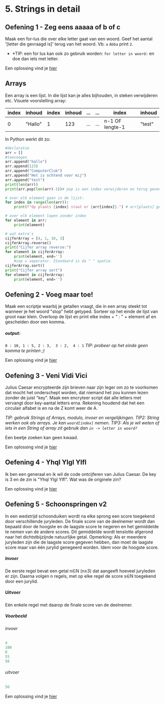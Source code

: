 # 5. Strings in detail
## Oefening 1 - Zeg eens aaaaa of b of c
Maak een for-lus die over elke letter gaat van een woord. Geef het aantal '[letter die gevraagd is]' terug van het woord. Vb: `a` `Abba` print `2`.
- *TIP: een for lus kan ook zo gebruik worden: `for letter in woord:` en doe dan iets met letter.

Een oplossing vind je [hier](./Oplossingen/ZegEensAaaaaOfBOfC.py)

## Arrays
Een array is een lijst. In die lijst kan je alles bijhouden, in steken verwijderen etc. Visuele voorstelling array:

| index | inhoud | index | inhoud | ... | ... | index | inhoud |
| ----- | ----- | ----- | ----- | ----- | ----- | ----- | ----- |
| 0 | "Hallo" | 1 | 123 | ... | ... | n-1 OF lengte-1 | "test" |

In Python werkt dit zo:
```python
#declaratie
arr = []
#toevoegen
arr.append("hallo")
arr.append(123)
arr.append("ComputerClub")
arr.append("Het is ochtend voor mij")
arr.append("test")
print(len(arr))
print(arr.pop(len(arr)-1))# pop is een index verwijderen en terug geven, en dus hier printen.

# over elk element gaan in de lijst:
for index in range(len(arr)):
    print(f"Op plaats {index} staat er {arr[index]}.") # arr[plaats] geeft de inhoud op die index in de lijst.

# over elk element lopen zonder index
for element in arr:
    print(element)

# wat extra's
cijferArray = [4, 1, 10, 3]
cijferArray.reverse()
print("Cijfer array reverse:")
for element in cijferArray:
    print(element, end='')
    #sep = seperator. Standaard is da " " spatie.
cijferArray.sort()
print("Cijfer array sort")
for element in cijferArray:
    print(element, end='')
```
## Oefening 2 - Voeg maar toe!
Maak een scriptje waarbij je getallen vraagt, die in een array steekt tot wanneer je het woord "stop" hebt getyped. Sorteer op het einde de lijst van groot naar klein. Overloop de lijst en print elke index + " : " + element af en gescheiden door een komma.
##### output:
`0 : 10, 1 : 5, 2 : 3,  3 : 2,  4 : 1`
*TIP: probeer op het einde geen komma te printen ;)*

Een oplossing vind je [hier](./Oplossingen/VoegMaarToe.py)

## Oefening 3 - Veni Vidi Vici
Julius Caesar encrypteerde zijn brieven naar zijn leger om zo te voorkomen dat mocht het onderschept worden, dat niemand het zou kunnen lezen zonder de juist "key".
Maak een encryteer script dat alle letters met vervangt door key-aantal letters erna. Rekening houdend dat het een circulair alfabet is en na de Z komt weer de A.

*TIP: gebruik Strings of Arrays, modulo, invoer en vergelijkingen.*
*TIP2: String werken ook als arrays. Je kan `woord[index]` nemen.*
*TIP3: Als je wil weten of iets in een String of array zit gebruik dan `in -> letter in woord?`*

Een beetje zoeken kan geen kwaad. 

Een oplossing vind je [hier](./Oplossingen/VeniVidiVici.py)

## Oefening 4 - Yhql Ylgl Ylfl
Ik ben een generaal en ik wil de code ontcijferen van Julius Caesar. De key is 3 en de zin is "Yhql Ylgl Ylfl". Wat was de originele zin?

Een oplossing vind je [hier](./Oplossingen/YhqlYlglYlfl.py)

## Oefening 5 - Schoonspringen v2
In een wedstrijd schoonduiken wordt na elke sprong een score toegekend door verschillende juryleden. De finale score van de deelnemer wordt dan bepaald door de hoogste en de laagste score te negeren en het gemiddelde te nemen van de andere scores. Dit gemiddelde wordt tenslotte afgerond naar het dichtstbijzijnde natuurlijke getal.
Opmerking: Als er meerdere juryleden zijn die de laagste score gegeven hebben, dan moet de laagste score maar van één jurylid genegeerd worden. Idem voor de hoogste score.
##### Invoer
De eerste regel bevat een getal n∈N
(n≥3) dat aangeeft hoeveel juryleden er zijn. Daarna volgen n regels, met op elke regel de score s∈N toegekend door een jurylid.
##### Uitvoer
Eén enkele regel met daarop de finale score van de deelnemer.
##### Voorbeeld
###### invoer 
```python
4
100
0
55
56
```
###### uitvoer
```python
56
```

Een oplossing vind je [hier](./Oplossingen/Schoonduiken2.py)